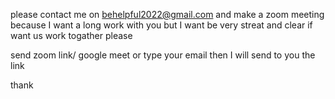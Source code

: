 
please contact me on behelpful2022@gmail.com  and make a zoom meeting because I want a long work with you 
but I want be very streat and clear if want us work togather 
please 

send zoom link/ google meet or type your email then I will send to you the link 

thank 

